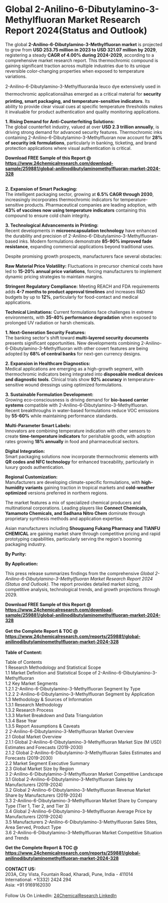 <h1>Global 2-Anilino-6-Dibutylamino-3-Methylfluoran Market Research Report 2024(Status and Outlook)</h1><p>The global <strong>2-Anilino-6-Dibutylamino-3-Methylfluoran market</strong> is projected to grow from <strong>USD 253.75 million in 2023 to USD 321.07 million by 2029</strong>, registering a steady <strong>CAGR of 4.00% during 2024-2029</strong>, according to a comprehensive market research report. This thermochromic compound is gaining significant traction across multiple industries due to its unique reversible color-changing properties when exposed to temperature variations.</p><p>2-Anilino-6-Dibutylamino-3-Methylfluoranâa leuco dye extensively used in thermochromic applicationsâhas emerged as a critical material for <strong>security printing, smart packaging, and temperature-sensitive indicators</strong>. Its ability to provide clear visual cues at specific temperature thresholds makes it invaluable for product authentication and quality monitoring applications.</p><p><strong>1. Rising Demand for Anti-Counterfeiting Solutions:</strong><br>
The global counterfeit industry, valued at over <strong>USD 2.3 trillion annually</strong>, is driving strong demand for advanced security features. Thermochromic inks containing 2-Anilino-6-Dibutylamino-3-Methylfluoran now account for <strong>28% of security ink formulations</strong>, particularly in banking, ticketing, and brand protection applications where visual authentication is critical.</p><div><b>Download FREE Sample of this Report @ 
            <a href="https://www.24chemicalresearch.com/download-sample/259881/global-anilinodibutylaminomethylfluoran-market-2024-328">
            https://www.24chemicalresearch.com/download-sample/259881/global-anilinodibutylaminomethylfluoran-market-2024-328</a></b></div><br><p><strong>2. Expansion of Smart Packaging:</strong><br>
The intelligent packaging sector, growing at <strong>6.5% CAGR through 2030</strong>, increasingly incorporates thermochromic indicators for temperature-sensitive products. Pharmaceutical companies are leading adoption, with <strong>43% of vaccines now using temperature indicators</strong> containing this compound to ensure cold chain integrity.</p><p><strong>3. Technological Advancements in Printing:</strong><br>
Recent developments in <strong>microencapsulation technology</strong> have enhanced the durability and precision of 2-Anilino-6-Dibutylamino-3-Methylfluoran-based inks. Modern formulations demonstrate <strong>85-90% improved fade resistance</strong>, expanding commercial applications beyond traditional uses.</p><p>Despite promising growth prospects, manufacturers face several obstacles:</p><p><strong>Raw Material Price Volatility:</strong> Fluctuations in precursor chemical costs have led to <strong>15-20% annual price variations</strong>, forcing manufacturers to implement dynamic pricing strategies to maintain margins.</p><p><strong>Stringent Regulatory Compliance:</strong> Meeting REACH and FDA requirements adds <strong>4-7 months to product approval timelines</strong> and increases R&amp;D budgets by up to <strong>12%</strong>, particularly for food-contact and medical applications.</p><p><strong>Technical Limitations:</strong> Current formulations face challenges in extreme environments, with <strong>35-40% performance degradation</strong> when exposed to prolonged UV radiation or harsh chemicals.</p><p><strong>1. Next-Generation Security Features:</strong><br>
The banking sector's shift toward <strong>multi-layered security documents</strong> presents significant opportunities. New developments combining 2-Anilino-6-Dibutylamino-3-Methylfluoran with other covert features are being adopted by <strong>68% of central banks</strong> for next-gen currency designs.</p><p><strong>2. Expansion in Healthcare Diagnostics:</strong><br>
Medical applications are emerging as a high-growth segment, with thermochromic indicators being integrated into <strong>disposable medical devices and diagnostic tools</strong>. Clinical trials show <strong>92% accuracy</strong> in temperature-sensitive wound dressings using optimized formulations.</p><p><strong>3. Sustainable Formulation Development:</strong><br>
Growing eco-consciousness is driving demand for <strong>bio-based carrier systems</strong> compatible with 2-Anilino-6-Dibutylamino-3-Methylfluoran. Recent breakthroughs in water-based formulations reduce VOC emissions by <strong>55-60%</strong> while maintaining performance standards.</p><p><strong>Multi-Parameter Smart Labels:</strong><br>
	Innovators are combining temperature indication with other sensors to create <strong>time-temperature indicators</strong> for perishable goods, with adoption rates growing <strong>18% annually</strong> in food and pharmaceutical sectors.</p><p><strong>Digital Integration:</strong><br>
	Smart packaging solutions now incorporate thermochromic elements with <strong>QR codes and NFC technology</strong> for enhanced traceability, particularly in luxury goods authentication.</p><p><strong>Regional Customization:</strong><br>
	Manufacturers are developing climate-specific formulations, with <strong>high-humidity variants</strong> gaining traction in tropical markets and <strong>cold-weather optimized</strong> versions preferred in northern regions.</p><p>The market features a mix of specialized chemical producers and multinational corporations. Leading players like <strong>Connect Chemicals, Yamamoto Chemicals, and Sadhana Nitro Chem</strong> dominate through proprietary synthesis methods and application expertise.</p><p>Asian manufacturers including <strong>Shouguang Fukang Pharmacy and TIANFU CHEMICAL</strong> are gaining market share through competitive pricing and rapid prototyping capabilities, particularly serving the region's booming packaging industry.</p><p><strong>By Purity:</strong></p><p><strong>By Application:</strong></p><p>This press release summarizes findings from the comprehensive <em>Global 2-Anilino-6-Dibutylamino-3-Methylfluoran Market Research Report 2024 (Status and Outlook)</em>. The report provides detailed market sizing, competitive analysis, technological trends, and growth projections through 2029.</p><div><b>Download FREE Sample of this Report @ 
            <a href="https://www.24chemicalresearch.com/download-sample/259881/global-anilinodibutylaminomethylfluoran-market-2024-328">
            https://www.24chemicalresearch.com/download-sample/259881/global-anilinodibutylaminomethylfluoran-market-2024-328</a></b></div><br><div><b>Get the Complete Report & TOC @ 
            <a href="https://www.24chemicalresearch.com/reports/259881/global-anilinodibutylaminomethylfluoran-market-2024-328">
            https://www.24chemicalresearch.com/reports/259881/global-anilinodibutylaminomethylfluoran-market-2024-328</a></b></div><br>
            <b>Table of Content:</b><p>Table of Contents<br />
1 Research Methodology and Statistical Scope<br />
1.1 Market Definition and Statistical Scope of 2-Anilino-6-Dibutylamino-3-Methylfluoran<br />
1.2 Key Market Segments<br />
1.2.1 2-Anilino-6-Dibutylamino-3-Methylfluoran Segment by Type<br />
1.2.2 2-Anilino-6-Dibutylamino-3-Methylfluoran Segment by Application<br />
1.3 Methodology & Sources of Information<br />
1.3.1 Research Methodology<br />
1.3.2 Research Process<br />
1.3.3 Market Breakdown and Data Triangulation<br />
1.3.4 Base Year<br />
1.3.5 Report Assumptions & Caveats<br />
2 2-Anilino-6-Dibutylamino-3-Methylfluoran Market Overview<br />
2.1 Global Market Overview<br />
2.1.1 Global 2-Anilino-6-Dibutylamino-3-Methylfluoran Market Size (M USD) Estimates and Forecasts (2019-2030)<br />
2.1.2 Global 2-Anilino-6-Dibutylamino-3-Methylfluoran Sales Estimates and Forecasts (2019-2030)<br />
2.2 Market Segment Executive Summary<br />
2.3 Global Market Size by Region<br />
3 2-Anilino-6-Dibutylamino-3-Methylfluoran Market Competitive Landscape<br />
3.1 Global 2-Anilino-6-Dibutylamino-3-Methylfluoran Sales by Manufacturers (2019-2024)<br />
3.2 Global 2-Anilino-6-Dibutylamino-3-Methylfluoran Revenue Market Share by Manufacturers (2019-2024)<br />
3.3 2-Anilino-6-Dibutylamino-3-Methylfluoran Market Share by Company Type (Tier 1, Tier 2, and Tier 3)<br />
3.4 Global 2-Anilino-6-Dibutylamino-3-Methylfluoran Average Price by Manufacturers (2019-2024)<br />
3.5 Manufacturers 2-Anilino-6-Dibutylamino-3-Methylfluoran Sales Sites, Area Served, Product Type<br />
3.6 2-Anilino-6-Dibutylamino-3-Methylfluoran Market Competitive Situation and Trends<br />
</p><div><b>Get the Complete Report & TOC @ 
            <a href="https://www.24chemicalresearch.com/reports/259881/global-anilinodibutylaminomethylfluoran-market-2024-328">
            https://www.24chemicalresearch.com/reports/259881/global-anilinodibutylaminomethylfluoran-market-2024-328</a></b></div><br><b>CONTACT US:</b><br>
            203A, City Vista, Fountain Road, Kharadi, Pune, India - 411014<br>
            International: +1(332) 2424 294<br>
            Asia: +91 9169162030 <br><br>
            Follow Us On LinkedIn: <a href="https://www.linkedin.com/company/24chemicalresearch/">24ChemicalResearch LinkedIn</a>